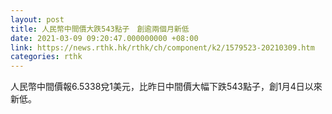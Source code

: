 ```yaml
---
layout: post
title: 人民幣中間價大跌543點子　創逾兩個月新低
date: 2021-03-09 09:20:47.000000000 +08:00
link: https://news.rthk.hk/rthk/ch/component/k2/1579523-20210309.htm
categories: rthk
---
```


人民幣中間價報6.5338兌1美元，比昨日中間價大幅下跌543點子，創1月4日以來新低。
